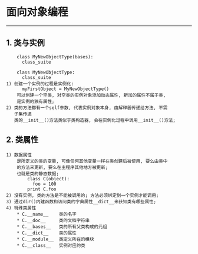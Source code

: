 # **面向对象编程**
***



## **1. 类与实例**
        class MyNewObjectType(bases):
          class_suite

        class MyNewObjectType:
          class_suite
    1) 创建一个实例的过程是实例化:
          myFirstObject = MyNewObjectType()
        可以创建一个空类, 对空类的实例对象添加动态属性, 新加的属性不属于类, 
        是实例的独有属性;
    2) 类的方法都有一个self参数, 代表实例对象本身, 由解释器传递给方法, 不需
       子集传递
       类的__init__()方法类似于类构造器, 会在实例化过程中调用__init__()方法;



## **2. 类属性**
    1) 数据属性
        是所定义的类的变量, 可像任何其他变量一样在类创建后被使用, 要么由类中
        的方法来更新, 要么在主程序其他地方被更新;
        也就是类的静态数据;
            class C(object):
              foo = 100
            print C.foo 
    2) 没有实例, 类的方法是不能被调用的; 方法必须绑定到一个实例才能调用;
    3) 通过dir()内建函数和访问类的字典属性__dict__来获知类有哪些属性;
    4) 特殊类属性
        * C.__name__    类的名字
        * C.__doc__     类的文档字符串
        * C.__bases__   类的所有父类构成的元组
        * C.__dict__    类的属性
        * C.__module__  类定义所在的模块
        * C.__class__   实例对应的类
